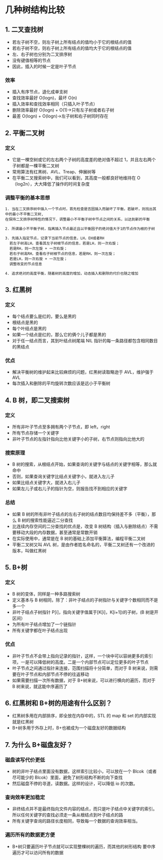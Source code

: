 # 几种树结构比较

## 1. 二叉查找树

- 若左子树不空，则左子树上所有结点的值均小于它的根结点的值
- 若右子树不空，则右子树上所有结点的值均大于它的根结点的值
- 左、右子树也分别为二叉排序树
- 没有键值相等的节点
- 因此，插入的时候一定是叶子节点

### 效率

- 插入有序节点，退化成单支树
- 查找效率最好 O(logn)，最坏 O(n)
- 插入效率和查找效率相同（只插入叶子节点）
- 删除效率最好 O(logn) + O(1)->只有左子树或者右子树
- 最差 O(logn) + O(logn)->左子树和右子树同时存在

## 2. 平衡二叉树

### 定义

- 它是一棵空树或它的左右两个子树的高度差的绝对值不超过 1，并且左右两个子树都是一棵平衡二叉树
- 常用算法有红黑树、AVL、Treap、伸展树等
- 在平衡二叉搜索树中，我们可以看到，其高度一般都良好地维持在 O（log2n），大大降低了操作的时间复杂度

### 调整平衡的基本思想

```
1. 当在二叉排序树中插入一个节点时，首先检查是否因插入而破坏了平衡，若破坏，则找出其中的最小不平衡二叉树,
在保持二叉排序树特性的情况下，调整最小不平衡子树中节点之间的关系，以达到新的平衡

2. 所谓最小不平衡子树，指离插入节点最近且以平衡因子的绝对值大于1的节点作为根的子树

3. 先插入指定节点，记录下当前节点的信息，LH，EH或者RH
  若左子树高LH，查看其左子树根节点的信息，若是LH，则一次右旋；
  若是RH，则一次左旋 + 一次右旋；
  若右子树高RH，查看右子树根节点的信息，若是RH，则一次左旋；
  若是LH，则一次右旋 + 一次左旋；
  调整改变的节点信息

4. 追求绝对的高度平衡，随着树的高度的增加，动态插入和删除的代价也随之增加
```

## 3. 红黑树

### 定义

- 每个结点要么是红的，要么是黑的
- 根结点是黑的
- 每个叶结点是黑的
- 如果一个结点是红的，那么它的俩个儿子都是黑的
- 对于任一结点而言，其到叶结点树尾端 NIL 指针的每一条路径都包含相同数目的黑结点

### 优点

- 解决平衡树的维护起来比较麻烦的问题，红黑树读取略逊于 AVL，维护强于 AVL
- 每次插入和删除的平均旋转次数应该是远小于平衡树

## 4. B 树，即二叉搜索树

### 定义

- 所有非叶子节点至多拥有两个子节点，即 left，right
- 所有节点存储一个关键字
- 非叶子节点的左指针指向比他关键字小的子树，右节点则指向比他大的

### 搜索原理

- B 树的搜索，从根结点开始，如果查询的关键字与结点的关键字相等，那么就命中
- 否则，如果查询关键字比结点关键字小，就进入左儿子
- 如果比结点关键字大，就进入右儿子
- 如果左儿子或右儿子的指针为空，则报告找不到相应的关键字

### 总结

- 如果 B 树的所有非叶子结点的左右子树的结点数目均保持差不多（平衡），那么 B 树的搜索性能逼近二分查找
- 比连续内存空间的二分查找的优点是，改变 B 树结构（插入与删除结点）不需要移动大段的内存数据，甚至通常是常数开销
- 在实际使用中，通常是在 B 树的基础上添加平衡算法，编程平衡二叉树
- 平衡二叉树又叫 AVL 树，是由作者姓名命名的，平衡二叉树还有一个改进的版本，叫做红黑树

## 5. B+树

### 定义

- B 树的变体，同样是一种多路搜索树
- 定义基本与 B 树相同，除了：非叶子结点的子树指针与关键字个数相同而不是多一个
- 非叶子结点子树指针 P[i]，指向关键字值属于[K[i]，K[i+1])的子树，(B 树是开区间）
- 为所有叶子结点增加了一个链指针
- 所有关键字都在叶子结点出现

### 优点

- 非叶子节点不会带上指向记录的指针，这样，一个块中可以容纳更多的索引项，一是可以降低树的高度。二是一个内部节点可以定位更多的叶子节点
- 叶子节点之间通过指针来连接，范围扫描将十分简单，而对于 B 树来说，则需要在叶子节点和内部节点不停的往返移动
- 如果需要扫描一次所有数据，对于 B+树来说，可以进行横向的遍历，而对于 B 树来说，就这能中序遍历了

## 6. 红黑树和 B+树的用途有什么区别？

- 红黑树多用在内部排序，即全放在内存中的，STL 的 map 和 set 的内部实现就是红黑树
- B+树多用于外存上时，B+也被成为一个磁盘友好的数据结构

## 7. 为什么 B+磁盘友好？

### 磁盘读写代价更低

- 树的非叶子结点里面没有数据，这样索引比较小，可以放在一个 Blcok（或者尽可能少的 Blcok）里面，避免了树形结构不断的向下查找
- 然后磁盘不停的寻道，读数据。这样的设计，可以降低 io 的次数。

### 查询效率更加稳定

- 非终结点并不是最终指向文件内容的结点，而只是叶子结点中关键字的索引。所以任何关键字的查找必须走一条从根结点到叶子结点的路
- 所有关键字查询的路径长度相同，导致每一个数据的查询效率相当。

### 遍历所有的数据更方便

- B+树只要遍历叶子节点就可以实现整棵树的遍历，而其他的树形结构 要中序遍历才可以访问所有的数据

